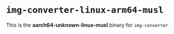 # `img-converter-linux-arm64-musl`

This is the **aarch64-unknown-linux-musl** binary for `img-converter`
